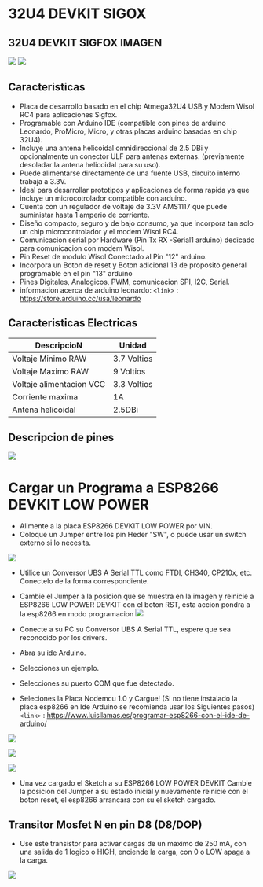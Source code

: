 # 32U4 DEVKIT SIGOX 

## 32U4 DEVKIT SIGFOX  IMAGEN

![](https://github.com/markoAntonio1692/32U4-DEVKIT-SIGFOX/blob/master/image/1.JPG )
![](https://github.com/markoAntonio1692/32U4-DEVKIT-SIGFOX/blob/master/image/2.JPG)


## Caracteristicas

- Placa de desarrollo basado en el chip Atmega32U4 USB y Modem Wisol RC4 para aplicaciones Sigfox.
- Programable con Arduino IDE (compatible con pines de arduino Leonardo, ProMicro, Micro, y otras placas arduino basadas en chip 32U4).
- Incluye una antena helicoidal omnidireccional de 2.5 DBi y opcionalmente un conector  ULF para antenas externas. (previamente desoladar la antena helicoidal para su uso). 
- Puede alimentarse directamente de una fuente USB, circuito interno trabaja a 3.3V.
- Ideal para desarrollar prototipos y aplicaciones de forma rapida ya que incluye un microcotrolador compatible con arduino.
- Cuenta con un regulador de voltaje de 3.3V AMS1117 que puede suministar hasta 1 amperio de corriente.
- Diseño compacto, seguro y de bajo consumo, ya que incorpora tan solo un chip microcontrolador y el modem Wisol RC4.
- Comunicacion serial por Hardware  (Pin Tx  RX -Serial1 arduino) dedicado para comunicacion con modem Wisol.
- Pin Reset de modulo Wisol Conectado al Pin "12" arduino. 
- Incorpora un Boton de reset y Boton adicional 13 de proposito general programable en el pin "13" arduino
- Pines Digitales, Analogicos, PWM, comunicacion SPI, I2C, Serial.
- informacion acerca de arduino leonardo: 
`<link>` : <https://store.arduino.cc/usa/leonardo>


## Caracteristicas Electricas

| DescripcioN | Unidad                    |
| ------------- | ------------------------------ |
| Voltaje Minimo  RAW |  3.7 Voltios    |  
| Voltaje Maximo  RAW |  9 Voltios    |  
| Voltaje  alimentacion VCC |  3.3 Voltios    | 
| Corriente maxima   | 1A     |
| Antena helicoidal    | 2.5DBi      |


## Descripcion de pines

![](https://github.com/markoAntonio1692/32U4-DEVKIT-SIGFOX/blob/master/image/PINOUT.JPG)


# Cargar un Programa a ESP8266 DEVKIT LOW POWER
- Alimente a la placa ESP8266 DEVKIT LOW POWER por VIN.
- Coloque un Jumper entre los pin Heder "SW", o puede usar un switch externo si lo necesita.

![](https://github.com/markoAntonio1692/ESP8266-LOW-POWER-DEVKIT/blob/master/Imagenes/vin.jpg)
- Utilice un Conversor UBS A Serial TTL como FTDI, CH340, CP210x, etc. Conectelo de la forma correspondiente. 
- Cambie el Jumper a la posicion que se muestra en la imagen y reinicie a ESP8266 LOW POWER DEVKIT con el boton RST, esta accion pondra a la esp8266 en modo programacion
![](https://github.com/markoAntonio1692/ESP8266-LOW-POWER-DEVKIT/blob/master/Imagenes/serial.jpg)

- Conecte a su PC su Conversor UBS A Serial TTL, espere que sea reconocido por los drivers.
- Abra su ide Arduino.
- Selecciones un ejemplo.
- Selecciones su puerto COM que fue detectado.
- Seleciones la Placa Nodemcu 1.0 y Cargue!
 (Si no tiene instalado la placa esp8266 en Ide Arduino se recomienda usar los Siguientes pasos)
`<link>` : <https://www.luisllamas.es/programar-esp8266-con-el-ide-de-arduino/>

![](https://github.com/markoAntonio1692/ESP8266-LOW-POWER-DEVKIT/blob/master/Imagenes/arduinocom.jpg)

![](https://github.com/markoAntonio1692/ESP8266-LOW-POWER-DEVKIT/blob/master/Imagenes/arduino.jpg)

![](https://github.com/markoAntonio1692/ESP8266-LOW-POWER-DEVKIT/blob/master/Imagenes/arduinoprog.jpg)

- Una vez cargado el Sketch a su ESP8266 LOW POWER DEVKIT Cambie la posicion del Jumper a su estado inicial y nuevamente reinicie con el boton reset, el esp8266 arrancara con su el sketch cargado.

## Transitor Mosfet N en pin D8 (D8/DOP) 
-  Use este transistor para activar cargas de un maximo de 250 mA, con una salida de 1 logico o HIGH, enciende la carga, con 0 o LOW apaga a la carga.

![](https://github.com/markoAntonio1692/ESP8266-LOW-POWER-DEVKIT/blob/master/Imagenes/mosfet.jpg)




